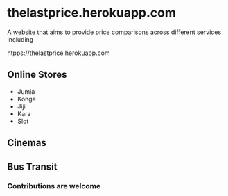 # thelastprice.herokuapp.com
A website that aims to provide price comparisons across different services including

htpps://thelastprice.herokuapp.com

## Online Stores
* Jumia
* Konga
* Jiji
* Kara
* Slot

## Cinemas


## Bus Transit

### Contributions are welcome
